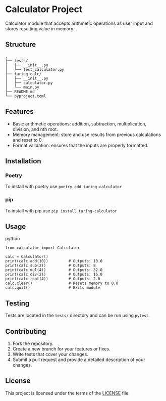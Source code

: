 # Calculator Project

Calculator module that accepts arithmetic operations as user input and stores resulting value in memory.

## Structure

```
.
├── tests/
│   ├── __init__.py
│   └── test_calculator.py
├── turing_calc/
│   ├── __init__.py
│   ├── calculator.py
│   └── main.py
├── README.md
└── pyproject.toml

```

## Features

- Basic arithmetic operations: addition, subtraction, multiplication, division, and nth root.
- Memory management: store and use results from previous calculations and reset to 0.
- Format validation: ensures that the inputs are properly formatted.

## Installation

### Poetry

To install with poetry use `poetry add turing-calculator`

### pip

To install with pip use `pip install turing-calculator`

## Usage

python

```
from calculator import Calculator

calc = Calculator()
print(calc.add(10))         # Outputs: 10.0
print(calc.sub(2))          # Outputs: 8
print(calc.mul(4))          # Outputs: 32.0
print(calc.div(2))          # Outputs: 16.0
print(calc.root(4))         # Outputs: 2.0
calc.clear()                # Resets memory to 0.0
calc.quit()                 # Exits module
```

## Testing

Tests are located in the `tests/` directory and can be run using `pytest`.


## Contributing

1. Fork the repository.
2. Create a new branch for your features or fixes.
3. Write tests that cover your changes.
4. Submit a pull request and provide a detailed description of your changes.

## License

This project is licensed under the terms of the [LICENSE](./LICENSE) file.
